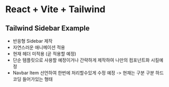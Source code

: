# React + Vite + Tailwind

## Tailwind Sidebar Example

- 반응형 Sidebar 제작
- 자연스러운 애니메이션 적용
- 현재 헤더 미적용 (곧 적용할 예정)
- 단순 템플릿으로 사용할 예정이거나 간략하게 제작하여 나만의 컴포넌트화 시킬예정
- Navbar Item 선언하여 한번에 처리할수있게 수정 예정 -> 현재는 구분 구분 하드코딩 들어가있는 형태
